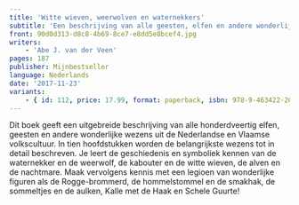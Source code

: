 ```yaml
---
title: 'Witte wieven, weerwolven en waternekkers'
subtitle: 'Een beschrijving van alle geesten, elfen en andere wonderlijke wezens uit Nederland'
front: 90d0d313-d8c8-4b69-8ce7-e8dd5e8bcef4.jpg
writers:
    - 'Abe J. van der Veen'
pages: 187
publisher: Mijnbestseller
language: Nederlands
date: '2017-11-23'
variants:
    - { id: 112, price: 17.99, format: paperback, isbn: 978-9-463422-26-0 }
---
```


Dit boek geeft een uitgebreide beschrijving van alle honderdveertig elfen, geesten en andere wonderlijke wezens uit de Nederlandse en Vlaamse volkscultuur. In tien hoofdstukken worden de belangrijkste wezens tot in detail beschreven. Je leert de geschiedenis en symboliek kennen van de waternekker en de weerwolf, de kabouter en de witte wieven, de alven en de nachtmare. Maak vervolgens kennis met een legioen van wonderlijke figuren als de Rogge-brommerd, de hommelstommel en de smakhak, de sommeltjes en de aulken, Kalle met de Haak en Schele Guurte!
